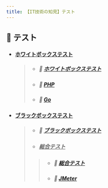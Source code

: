 ```yaml
---
title: 【IT技術の知見】テスト
---
```


## 🧪 テスト

* #### <u>ホワイトボックステスト</u>

  > * ##### 📖 [︎ホワイトボックステスト](https://hiroki-it.github.io/tech-notebook-mkdocs/testing/testing_whitebox.html)
  > * ##### 📖 [︎PHP](https://hiroki-it.github.io/tech-notebook-mkdocs/testing/testing_whitebox_php.html)
  > * ##### 📖 [︎Go](https://hiroki-it.github.io/tech-notebook-mkdocs/testing/testing_whitebox_go.html)

* #### <u>ブラックボックステスト</u>

  > * ##### 📖 [︎ブラックボックステスト](https://hiroki-it.github.io/tech-notebook-mkdocs/testing/testing_blackbox.html)
  > * ##### <u>総合テスト</u>
  > > * ##### 📖 [︎総合テスト](https://hiroki-it.github.io/tech-notebook-mkdocs/testing/testing_blackbox_system_test.html)
  > > * ##### 📖 [︎JMeter](https://hiroki-it.github.io/tech-notebook-mkdocs/testing/testing_blackbox_system_test_jmeter.html)

<br>
